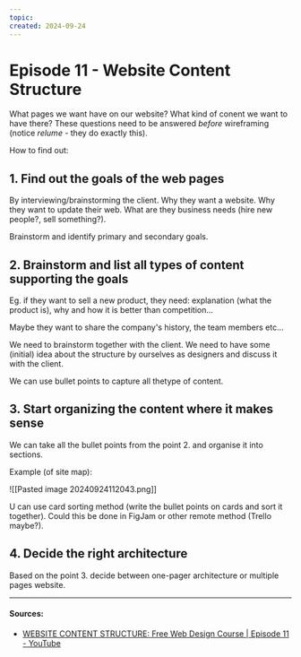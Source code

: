 ```yaml
---
topic: 
created: 2024-09-24
---
```


# Episode 11 - Website Content Structure

What pages we want have on our website? What kind of conent we want to have there?
These questions need to be answered *before* wireframing (notice *relume* - they do exactly this).

How to find out:

## 1. Find out the goals of the web pages

By interviewing/brainstorming the client. Why they want a website. Why they want to update their web. What are they business needs (hire new people?, sell something?).

Brainstorm and identify primary and secondary goals.

## 2.  Brainstorm and list all types of content supporting the goals

Eg. if they want to sell a new product, they need: explanation (what the product  is), why and how it is better than competition...

Maybe they want to share the company's history, the team members etc...

We need to brainstorm together with the client. We need to have some (initial) idea about the structure by ourselves as designers and discuss it with the client.

We can use bullet points to capture all thetype of content.

## 3. Start organizing the content where it makes sense

 We can take all the bullet points from the point 2. and organise it
 into sections.

Example (of site map):

![[Pasted image 20240924112043.png]]

U can use card sorting method (write the bullet points on cards and sort it together).
Could this be done in FigJam or other remote method (Trello maybe?).

## 4. Decide the right architecture

Based on the point 3. decide between one-pager architecture or multiple pages website.




___

#### Sources:
- [WEBSITE CONTENT STRUCTURE: Free Web Design Course | Episode 11 - YouTube](https://www.youtube.com/watch?v=8A6MxYNooYA&list=PLXC_gcsKLD6n7p6tHPBxsKjN5hA_quaPI&index=12)
